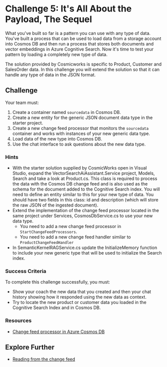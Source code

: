 # Challenge 5: It's All About the Payload, The Sequel

What you've built so far is a pattern you can use with any type of data. You've built a process that can be used to load data from a storage account into Cosmos DB and then run a process that stores both documents and vector embeddings in Azure Cognitive Search. Now it's time to test your pattern by loading a completely new type of data.

The solution provided by Cosmicworks is specific to Product, Customer and SalesOrder data. In this challenge you will extend the solution so that it can handle any type of data in the JSON format.

## Challenge

Your team must:

1. Create a container named `sourcedata` in Cosmos DB.
2. Create a new entity for the generic JSON document data type in the starter project.
3. Create a new change feed processor that monitors the `sourcedata` container and works with instances of your new generic data type.
4. Load data of the new type into Cosmos DB.
2. Use the chat interface to ask questions about the new data type.

### Hints

- With the starter solution supplied by CosmicWorks open in Visual Studio, expand the VectorSearchAiAssistant.Service project, Models, Search and take a look at Product.cs. This class is required to process the data with the Cosmos DB change feed and is also used as the schema for the document added to the Cognitive Search index. You will need to define an entity similar to this for your new type of data. You should have two fields in this class: id and description (which will store the raw JSON of the ingested document).
- Extend the implementation of the change feed processor located in the same project under Services, CosmosDbService.cs to use your new data type. 
    - You need to add a new change feed processor in `StartChangeFeedProcessors`.
    - You need to add a new change feed handler similar to `ProductChangeFeedHandler`
- In SemanticKernelRAGService.cs update the InitializeMemory function to include your new generic type that will be used to initialize the Search index. 

### Success Criteria

To complete this challenge successfully, you must:

- Show your coach the new data that you created and then your chat history showing how it responded using the new data as context. 
- Try to locate the new product or customer data you loaded in the Cognitive Search Index and in Cosmos DB.

### Resources

- [Change feed processor in Azure Cosmos DB](https://learn.microsoft.com/en-us/azure/cosmos-db/nosql/change-feed-processor?tabs=dotnet)

## Explore Further

- [Reading from the change feed](https://learn.microsoft.com/en-us/azure/cosmos-db/nosql/read-change-feed)
